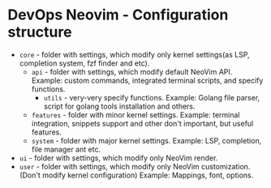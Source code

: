 # DevOps Neovim - Configuration structure

* `core` - folder with settings, which modify only kernel settings(as LSP, completion system, fzf finder and etc).
    * `api` - folder with settings, which modify default NeoVim API. Example: custom commands, integrated terminal scripts, and specify functions.
        * `utils` - very-very specify functions. Example: Golang file parser, script for golang tools installation and others.
    * `features` - folder with minor kernel settings. Example: terminal integration, snippets support and other don't important, but useful features.
    * `system` - folder with major kernel settings. Example: LSP, completion, file manager ant etc.
* `ui` - folder with settings, which modify only NeoVim render.
* `user` - folder with settings, which modify only NeoVim customization.(Don't modify kernel configuration) Example: Mappings, font, options.
